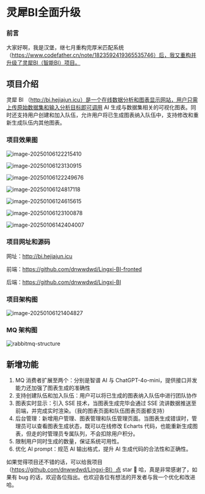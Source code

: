 # 灵犀BI全面升级

### 前言

大家好啊，我是汉堡，继七月重构完厚米匹配系统（https://www.codefather.cn/note/1823592419365535746）后，我又重构并升级了灵犀BI（智能BI）项目。



## 项目介绍

灵犀 BI （http://bi.hejiajun.icu）是一个在线数据分析和图表显示网站，用户只需上传原始数据集和输入分析目标即可调用 AI 生成与数据集相关的可视化图表。同时还支持用户创建和加入队伍，允许用户将已生成图表纳入队伍中，支持修改和重新生成队伍内其他图表。



### 项目效果图

![image-20250106122215410](https://hejiajun-img-bucket.oss-cn-wuhan-lr.aliyuncs.com/img/image-20250106122215410.png)

![image-20250106123130915](https://hejiajun-img-bucket.oss-cn-wuhan-lr.aliyuncs.com/img/image-20250106123130915.png)

![image-20250106122249676](https://hejiajun-img-bucket.oss-cn-wuhan-lr.aliyuncs.com/img/image-20250106122249676.png)

![image-20250106124817118](https://hejiajun-img-bucket.oss-cn-wuhan-lr.aliyuncs.com/img/image-20250106124817118.png)

![image-20250106124615615](https://hejiajun-img-bucket.oss-cn-wuhan-lr.aliyuncs.com/img/image-20250106124615615.png)

![image-20250106123100878](https://hejiajun-img-bucket.oss-cn-wuhan-lr.aliyuncs.com/img/image-20250106123100878.png)

![image-20250106142404007](https://hejiajun-img-bucket.oss-cn-wuhan-lr.aliyuncs.com/img/image-20250106142404007.png)

### 项目网址和源码

网址：http://bi.hejiajun.icu

前端：https://github.com/dnwwdwd/Lingxi-BI-fronted

后端：https://github.com/dnwwdwd/Lingxi-BI



### 项目架构图

![image-20250106121404827](https://hejiajun-img-bucket.oss-cn-wuhan-lr.aliyuncs.com/img/image-20250106121404827.png)



### MQ 架构图

![rabbitmq-structure](https://hejiajun-img-bucket.oss-cn-wuhan-lr.aliyuncs.com/img/rabbitmq-structure.jpg)



## 新增功能

1. MQ 消费者扩展至两个：分别是智谱 AI 与 ChatGPT-4o-mini，提供接口并发能力还加强了图表生成的准确性
2. 支持创建队伍和加入队伍：用户可以将已生成的图表纳入队伍中进行团队协作
3. 图表实时显示：引入 SSE 技术，当图表生成完毕会通过 SSE 流讲数据推送至前端，并完成实时渲染。（我的图表页面和队伍图表页面都支持）
4. 后台管理：新增用户管理、图表管理和队伍管理页面。当图表生成错误时，管理员可以查看图表生成状态，既可以在线修改 Echarts 代码，也能重新生成图表，但走的时管理员专属队列，不会扣除用户积分。
5. 限制用户同时生成的数量，保证系统可用性。
6. 优化 AI prompt：规范 AI 输出格式，提升 AI 生成代码的合法性和正确性。



如果觉得项目还不错的话，可以给我项目（https://github.com/dnwwdwd/Lingxi-BI）点 star 🌟 哈，真是非常感谢了，如果有 bug 的话，欢迎各位指出。也欢迎各位有想法的开发者与我一个优化和改进哈。